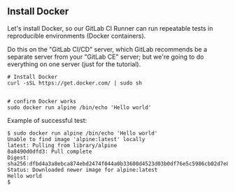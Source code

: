 ## Install Docker

Let's install Docker, so our GitLab CI Runner can run repeatable tests in reproducible environments (Docker containers).

Do this on the "GitLab CI/CD" server, which GitLab recommends be a separate server from your "GitLab CE" server; but we're going to do everything on one server (just for the tutorial).

```shell_session
# Install Docker
curl -sSL https://get.docker.com/ | sudo sh


# confirm Docker works
sudo docker run alpine /bin/echo 'Hello world'
```

Example of successful test:

```shell_session
$ sudo docker run alpine /bin/echo 'Hello world'
Unable to find image 'alpine:latest' locally
latest: Pulling from library/alpine
0a8490d0dfd3: Pull complete
Digest: sha256:dfbd4a3a8ebca874ebd2474f044a0b33600d4523d03b0df76e5c5986cb02d7e8
Status: Downloaded newer image for alpine:latest
Hello world
$
```

